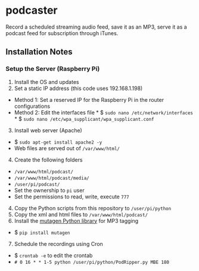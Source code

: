 # podcaster
Record a scheduled streaming audio feed, save it as an MP3, serve it as a podcast feed for subscription through iTunes.

## Installation Notes

### Setup the Server (Raspberry Pi)

1.  Install the OS and updates
2.  Set a static IP address (this code uses 192.168.1.198)
  *  Method 1:  Set a reserved IP for the Raspberry Pi in the router configurations
  *  Method 2:  Edit the interfaces file
    *  $ `sudo nano /etc/network/interfaces`
    *  $ `sudo nano /etc/wpa_supplicant/wpa_supplicant.conf`
3.  Install web server (Apache)
  *  $ `sudo apt-get install apache2 -y`
  *  Web files are served out of `/var/www/html/`
4.  Create the following folders
  *  `/var/www/html/podcast/`
  *  `/var/www/html/podcast/media/`
  *  `/user/pi/podcast/`
  *  Set the ownership to `pi` user
  *  Set the permissions to read, write, execute `777`
4.  Copy the Python scripts from this repository to `/user/pi/python`
5.  Copy the xml and html files to `/var/www/html/podcast/`
6.  Install the [mutagen Python library](https://pypi.python.org/pypi/mutagen) for MP3 tagging
  *  $ `pip install mutagen`
7.  Schedule the recordings using Cron
  *  $ `crontab -e` to edit the crontab
  *  `# 0 16 * * 1-5 python /user/pi/python/PodRipper.py MBE 180`
  
